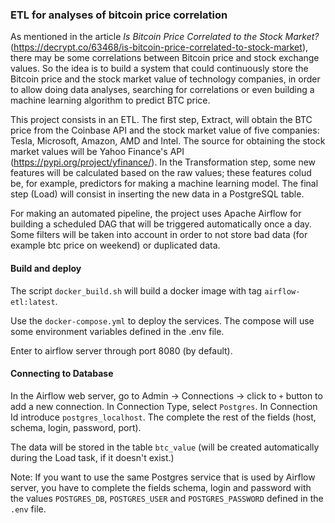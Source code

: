 ### ETL for analyses of bitcoin price correlation

As mentioned in the article _Is Bitcoin Price Correlated to the Stock Market?_
(https://decrypt.co/63468/is-bitcoin-price-correlated-to-stock-market), there may be some 
correlations between Bitcoin price and stock exchange values. So the idea is to build a system that 
could continuously store the Bitcoin price and the stock market value of technology companies, in order
to allow doing data analyses, searching for correlations or even building a machine learning algorithm 
to predict BTC price.

This project consists in an ETL. The first step, Extract, will obtain the BTC price from the Coinbase API 
and the stock market value of five companies: Tesla, Microsoft, Amazon, AMD and Intel. The source 
for obtaining the stock market values will be Yahoo Finance's API (https://pypi.org/project/yfinance/).
In the Transformation step, some new features will be calculated based on the raw values; these features colud
be, for example, predictors for making a machine learning model. The final step (Load) will consist in inserting 
the new data in a PostgreSQL table. 

For making an automated pipeline, the project uses Apache Airflow for building a scheduled DAG that will be 
triggered automatically once a day. Some filters will be taken into account in order to not store bad data 
(for example btc price on weekend) or duplicated data.

#### Build and deploy
The script `docker_build.sh` will build a docker image with tag `airflow-etl:latest`.

Use the `docker-compose.yml` to deploy the services. The compose will use some environment
variables defined in the .env file.

Enter to airflow server through port 8080 (by default).

#### Connecting to Database

In the Airflow web server, go to Admin -> Connections -> click to `+` button to add a new connection.
In Connection Type, select `Postgres`. In Connection Id introduce `postgres_localhost`.
The complete the rest of the fields (host, schema, login, password, port).

The data will be stored in the table `btc_value` (will be created automatically during the Load task, if it doesn't exist.)

Note: If you want to use the same Postgres service that is used by Airflow server, you have to complete
the fields schema, login and password with the values `POSTGRES_DB`, `POSTGRES_USER` and `POSTGRES_PASSWORD` 
defined in the `.env` file.


